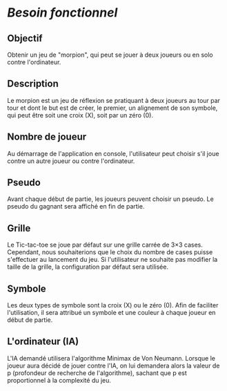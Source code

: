 
# *Besoin fonctionnel*

## Objectif

Obtenir un jeu de "morpion", qui peut se jouer à deux joueurs ou en solo contre l'ordinateur.

## Description

  Le morpion est un jeu de réflexion se pratiquant à deux joueurs au tour par tour et dont le but est de créer, le premier, un alignement de son symbole, qui peut être soit une croix (X), soit par un zéro (0).

## Nombre de joueur

Au démarrage de l'application en console, l'utilisateur peut choisir s'il joue contre un autre joueur ou contre l'ordinateur.
  
## Pseudo

Avant chaque début de partie, les joueurs peuvent choisir un pseudo. Le pseudo du gagnant sera affiché en fin de partie.

## Grille

Le Tic-tac-toe se joue par défaut sur une grille carrée de 3×3 cases. Cependant, nous souhaiterions que le choix du nombre de cases puisse s'effectuer au lancement du jeu. Si l'utilisateur ne souhaite pas modifier la taille de la grille, la configuration par défaut sera utilisée.

## Symbole

 Les deux types de symbole sont la croix (X) ou le zéro (0). Afin de faciliter l'utilisation, il sera attribué un symbole et une couleur à chaque joueur en début de partie.
 
## L'ordinateur (IA)

L'IA demandé utilisera l'algorithme Minimax de Von Neumann. Lorsque le joueur aura décidé de jouer contre l'IA, on lui demandera alors la valeur de p (profondeur de recherche de l'algorithme), sachant que p est proportionnel à la complexité du jeu.



  


